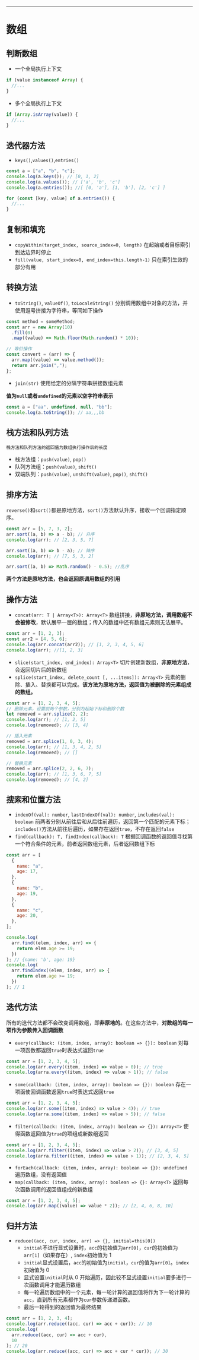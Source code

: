 
---

# 数组

## 判断数组

- 一个全局执行上下文

```javascript
if (value instanceof Array) {
  //...
}
```

- 多个全局执行上下文

```javascript
if (Array.isArray(value)) {
  //...
}
```

## 迭代器方法

- `keys()`,`values()`,`entries()`

```javascript
const a = ["a", "b", "c"];
console.log(a.keys()); // [0, 1, 2]
console.log(a.values()); // ['a', 'b', 'c']
console.log(a.entries()); //[ [0, 'a'], [1, 'b'], [2, 'c'] ]

for (const [key, value] of a.entries()) {
  //...
}
```

## 复制和填充

- `copyWithin(target_index, source_index=0, length)`
  在起始或者目标索引到达边界时停止
- `fill(value, start_index=0, end_index=this.length-1)`
  只在索引生效的部分有用

## 转换方法

- `toString()`, `valueOf()`, `toLocaleString()`
  分别调用数组中对象的方法，并使用逗号拼接为字符串，等同如下操作

```javascript
const method = someMethod;
const arr = new Array(10)
  .fill(0)
  .map((value) => Math.floor(Math.random() * 10));

// 等价操作
const convert = (arr) => {
  arr.map((value) => value.method());
  return arr.join(",");
};
```

- `join(str)`
  使用给定的分隔字符串拼接数组元素

**值为`null`或者`undefined`的元素以空字符串表示**

```javascript
const a = ["aa", undefined, null, "bb"];
console.log(a.toString()); // aa,,,bb
```

## 栈方法和队列方法

    栈方法和队列方法的返回值为数组执行操作后的长度

- 栈方法组：`push(value)`, `pop()`
- 队列方法组：`push(value)`, `shift()`
- 双端队列：`push(value)`, `unshift(value)`, `pop()`, `shift()`

## 排序方法

`reverse()`和`sort()`都是原地方法，`sort()`方法默认升序，接收一个回调指定顺序。

```javascript
const arr = [5, 7, 3, 2];
arr.sort((a, b) => a - b); // 升序
console.log(arr); // [2, 3, 5, 7]

arr.sort((a, b) => b - a); // 降序
console.log(arr); // [7, 5, 3, 2]

arr.sort((a, b) => Math.random() - 0.5); //乱序
```

**两个方法是原地方法，也会返回原调用数组的引用**

## 操作方法

- `concat(arr: T | Array<T>): Array<T>`
  数组拼接，**非原地方法，调用数组不会被修改**，默认展平一层的数组；传入的数组中还有数组元素则无法展平。

```javascript
const arr = [1, 2, 3];
const arr2 = [4, 5, 6];
console.log(arr.concat(arr2)); // [1, 2, 3, 4, 5, 6]
console.log(arr); //[1, 2, 3]
```

- `slice(start_index, end_index): Array<T>`
  切片创建新数组，**非原地方法**，会返回切片后的新数组
- `splice(start_index, delete_count [, ...items]): Array<T>`
  元素的删除、插入、替换都可以完成。**该方法为原地方法，返回值为被删除的元素组成的数组。**

```javascript
const arr = [1, 2, 3, 4, 5];
// 删除元素，设置前两个参数，分别为起始下标和删除个数
let removed = arr.splice(2, 2);
console.log(arr); // [1, 2, 5]
console.log(removed); // [3, 4]

// 插入元素
removed = arr.splice(1, 0, 3, 4);
console.log(arr); // [1, 3, 4, 2, 5]
console.log(removed); // []

// 替换元素
removed = arr.splice(2, 2, 6, 7);
console.log(arr); // [1, 3, 6, 7, 5]
console.log(removed); // [4, 2]
```

## 搜索和位置方法

- `indexOf(val): number`, `lastIndexOf(val): number`, `includes(val): boolean`
  前两者分别从前往后和从后往前遍历，返回第一个匹配的元素下标；`includes()`方法从前往后遍历，如果存在返回`true`，不存在返回`false`
- `find(callback): T, findIndex(callback): T`
  根据回调函数的返回值寻找第一个符合条件的元素，前者返回数组元素，后者返回数组下标

```javascript
const arr = [
  {
    name: "a",
    age: 17,
  },
  {
    name: "b",
    age: 19,
  },
  {
    name: "c",
    age: 20,
  },
];

console.log(
  arr.find((elem, index, arr) => {
    return elem.age >= 19;
  })
); // {name: 'b', age: 19}
console.log(
  arr.findIndex((elem, index, arr) => {
    return elem.age >= 19;
  })
); // 1
```

## 迭代方法

所有的迭代方法都不会改变调用数组，即**非原地的**。在这些方法中，**对数组的每一项作为参数传入回调函数**

- `every(callback: (item, index, array): boolean => {}): boolean`
  对每一项函数都返回`true`时表达式返回`true`

```js
const arr = [1, 2, 3, 4, 5];
console.log(arr.every((item, index) => value > 0)); // true
console.log(arra.every((item, index) => value > 1)); // false
```

- `some(callback: (item, index, array): boolean => {}): boolean`
  存在一项函使回调函数返回`true`时表达式返回`true`

```js
const arr = [1, 2, 3, 4, 5];
console.log(arr.some((item, index) => value > 4)); // true
console.log(arra.some((item, index) => value > 5)); // false
```

- `filter(callback: (item, index, array): boolean => {}): Array<T>`
  使得函数返回值为`true`的项组成新数组返回

```js
const arr = [1, 2, 3, 4, 5];
console.log(arr.filter((item, index) => value > 2)); // [3, 4, 5]
console.log(arra.filter((item, index) => value > 1)); // [2, 3, 4, 5]
```

- `forEach(callback: (item, index, array): boolean => {}): undefined`
  遍历数组，没有返回值
- `map(callback: (item, index, array): boolean => {}: Array<T>`
  返回每次函数调用的返回值组成的新数组

```js
const arr = [1, 2, 3, 4, 5];
console.log(arr.map((value) => value * 2)); // [2, 4, 6, 8, 10]
```

## 归并方法

- `reduce((acc, cur, index, arr) => {}, initial=this[0])`
  - `initial`不进行显式设置时，`acc`的初始值为`arr[0]`，`cur`的初始值为`arr[1]`（如果存在）, `index`初始值为 1
  - `initial`显式设置后，`acc`的初始值为`initial`，`cur`的值为`arr[0]`。`index`初始值为 0
  - 显式设置`initial`时从 0 开始遍历，因此较不显式设置`initial`要多进行一次函数调用才能遍历数组
  - 每一轮遍历数组中的一个元素，每一轮计算的返回值将作为下一轮计算的`acc`，直到所有元素都作为`cur`参数传递进函数。
  - 最后一轮得到的返回值为最终结果

```js
const arr = [1, 2, 3, 4];
console.log(arr.reduce((acc, cur) => acc + cur)); // 10
console.log(
  arr.reduce((acc, cur) => acc + cur),
  10
); // 20
console.log(arr.reduce((acc, cur) => acc + cur * cur)); // 30
```
